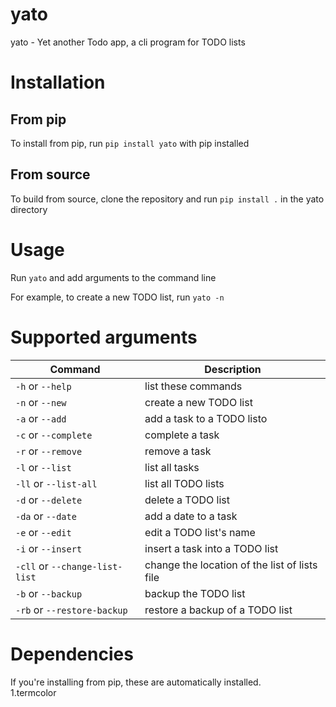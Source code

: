 # yato
yato - Yet another Todo app, a cli program for TODO lists

# Installation

## From pip
To install from pip, run `pip install yato` with pip installed

## From source
To build from source, clone the repository and run `pip install .` in the yato directory

# Usage

<!---
    -h or --help:       show this help\
    -n or --new:        create a new TODO list\
    -a or --add:        add a task to a TODO list\
    -c or --complete:   complete a task\
    -r or --remove:     remove a task\
    -l or --list:       list all tasks\
    -ll or --list-all:  list all TODO lists\
    -d or --delete:     delete a TODO list\
    -da or --date:      add a date to a task\
    -e or --edit:       edit a TODO list's name\
    -i or --insert:     insert a task into a TODO list\
    -cll or --change-list-list:     change the location of the list of lists file
-->

Run `yato` and add arguments to the command line

For example, to create a new TODO list, run `yato -n`

# Supported arguments

| Command | Description |
| ------- | ----------- |
| `-h` or `--help` | list these commands
| `-n` or `--new` | create a new TODO list
| `-a` or `--add` | add a task to a TODO listo
| `-c` or `--complete` | complete a task
| `-r` or `--remove` | remove a task
| `-l` or `--list` | list all tasks
| `-ll` or `--list-all` | list all TODO lists
| `-d` or `--delete` | delete a TODO list
| `-da` or `--date` | add a date to a task
| `-e` or `--edit` | edit a TODO list's name
| `-i` or `--insert` | insert a task into a TODO list
| `-cll` or `--change-list-list` | change the location of the list of lists file
| `-b` or `--backup` | backup the TODO list
| `-rb` or `--restore-backup` | restore a backup of a TODO list

# Dependencies
If you're installing from pip, these are automatically installed. \
1.termcolor
